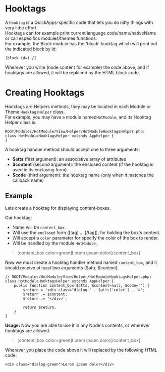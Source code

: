 Hooktags
========

A `Hooktag` is a QuickApps-specific code that lets you do nifty things with very little effort.  
Hooktags can for example print current language code/name/nativeName or call especifics modules/themes functions.  
For example, the Block module has the 'block' hooktag which will print out the indicated block by id:

    [block id=1 /] 

Wherever you write (node content for example) the code above, and if hooktags are allowed, it will be replaced by the HTML block code.


Creating Hooktags
=================

Hooktags are Helpers methods, they may be located in each Module or Theme `HooktagsHelper` class.  
For example, you may have a module named`HotModule`, and its Hooktag Helper class is:

    ROOT/Modules/HotModule/View/Helper/HotModuleHooktagsHelper.php:
    class HotModuleHooktagsHelper extends AppHelper {
    }

A hooktag handler method should accept one to three arguments: 

* **$atts** (first argument): an associative array of attributes
* **$content** (second argument): the enclosed content (if the hooktag is used in its enclosing form)
* **$code** (third argument): the hooktag name (only when it matches the callback name)


Example
-------

Lets create a hooktag for displaying content-boxes.

Our hooktag:

 * Name will be `content_box`.
 * Will use the `enclosed` form ([tag] ... [/tag]), for holding the box's content.
 * Will accept a `color` parameter for specify the color of the box to render.
 * Will be handled by the module `HotModule`.

> [content_box color=green]Lorem ipsum dolor[/content_box]

Now we must create a hooktag handler method named `content_box`, and it should receive at least two arguments ($attr, $content).

    // ROOT/Modules/HotModule/View/Helper/HotModuleHooktagsHelper.php:
    class HotModuleHooktagsHelper extends AppHelper {
        public function content_box($atts, $content=null, $code="") {
            $return = '<div class="dialog-' . $atts['color'] . '>';
            $return .= $content;
            $return .= '</div>';

            return $return;
        }
    }

**Usage:**
Now you are able to use it in any Node's contents, or wherever hooktags are allowed.


> [content_box color=green]Lorem ipsum dolor[/content_box]

Wherever you place the code above it will replaced by the following HTML code:

    <div class="dialog-green">Lorem ipsum dolor</div>